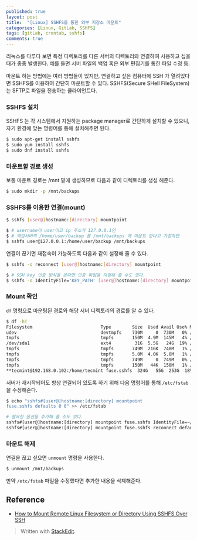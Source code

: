 ```yaml
---
published: true
layout: post
title:  "[Linux] SSHFS를 통한 외부 저장소 마운트"
categories: [Linux, GitLab, SSHFS]
tags: [gitLab, crontab, sshfs]
comments: true
---
```

 
리눅스를 다루다 보면 특정 디렉토리를 다른 서버의 디렉토리와 연결하여 사용하고 싶을 때가 종종 발생한다. 예를 들면 서버 파일의 백업 혹은 외부 편집기를 통한 파일 수정 등.
 
마운트 하는 방법에는 여러 방법들이 있지만, 연결하고 싶은 컴퓨터에 SSH 가 열려있다면 SSHFS를 이용하여 간단히 마운트할 수 있다. SSHFS(Secure SHell FileSystem)는 SFTP로 파일을 전송하는 클라이언트다.

### SSHFS 설치
SSHFS 는 각 시스템에서 지원하는 package manager로 간단하게 설치할 수 있으니, 자기 환경에 맞는 명령어를 통해 설치해주면 된다.

```bash
$ sudo apt-get install sshfs
$ sudo yum install sshfs
$ sudo dnf install sshfs
```

### 마운트할 경로 생성
보통 마운트 경로는 /mnt 밑에 생성하므로 다음과 같이 디렉토리를 생성 해준다.
```bash
$ sudo mkdir -p /mnt/backups 
```

### SSHFS를 이용한 연결(mount)
```bash
$ sshfs [user@]hostname:[directory] mountpoint

$ # username이 user이고 ip 주소가 127.0.0.1인 
$ # 백업서버의 /home/user/backup 를 /mnt/backups 에 마운트 한다고 가정하면
$ sshfs user@127.0.0.1:/home/user/backup /mnt/backups
```

연결이 끊기면 재접속이 가능하도록 다음과 같이 설정해 줄 수 있다.
```bash
$ sshfs -o reconnect [user@]hostname:[directory] mountpoint

$ # SSH key 인증 방식을 쓴다면 인증 파일을 지정해 줄 수도 있다.
$ sshfs -o IdentityFile='KEY_PATH' [user@]hostname:[directory] mountpoint
```

### Mount 확인
`df` 명령으로 마운팅된 경로와 해당 서버 디렉토리의 경로를 알 수 있다.

``` bash
$ df -hT
Filesystem                          Type        Size  Used Avail Use% Mounted on
udev                                devtmpfs    730M     0  730M   0% /dev
tmpfs                               tmpfs       150M  4.9M  145M   4% /run
/dev/sda1                           ext4         31G  5.5G   24G  19% /
tmpfs                               tmpfs       749M  216K  748M   1% /dev/shm
tmpfs                               tmpfs       5.0M  4.0K  5.0M   1% /run/lock
tmpfs                               tmpfs       749M     0  749M   0% /sys/fs/cgroup
tmpfs                               tmpfs       150M   44K  150M   1% /run/user/1000
**tecmint@192.168.0.102:/home/tecmint fuse.sshfs  324G   55G  253G  18% /mnt/tecmint**
```

서버가 재시작되어도 항상 연결되어 있도록 하기 위해 다음 명령어를 통해 `/etc/fstab`을 수정해준다.

```bash
$ echo "sshfs#[user@]hostname:[directory] mountpoint
fuse.sshfs defaults 0 0" >> /etc/fstab

# 필요한 옵션을 추가해 줄 수도 있다.
sshfs#[user@]hostname:[directory] mountpoint fuse.sshfs IdentityFile=~/.ssh/id_rsa defaults 0 0
sshfs#[user@]hostname:[directory] mountpoint fuse.sshfs reconnect defaults 0 0
```

### 마운트 해제
연결을 끊고 싶으면 `unmount` 명령을 사용한다.

```bash
$ unmount /mnt/backups
```

만약 `/etc/fstab` 파일을 수정했다면 추가한 내용을 삭제해준다.


## Reference
- [How to Mount Remote Linux Filesystem or Directory Using SSHFS Over SSH]

[GitLab 공식문서]: https://docs.gitlab.com/ee/raketasks/backup_restore.html#restore-gitlab
[How to Mount Remote Linux Filesystem or Directory Using SSHFS Over SSH]: https://www.tecmint.com/sshfs-mount-remote-linux-filesystem-directory-using-ssh/

> Written with [StackEdit](https://stackedit.io/).
